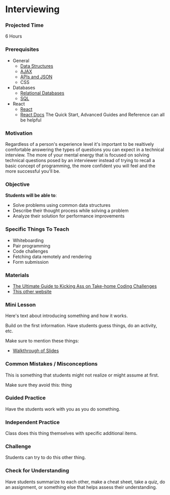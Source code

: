 # Interviewing

### Projected Time
6 Hours

### Prerequisites
- General
  - [Data Structures](https://github.com/Techtonica/curriculum/blob/master/data-structures/queue.md)
  - [AJAX](https://github.com/Techtonica/curriculum/tree/master/ajax)
  - [APIs and JSON](https://github.com/Techtonica/curriculum/blob/master/api-application-programming-interface/apis-and-json.md)
  - CSS
- Databases
  - [Relational Databases](https://github.com/Techtonica/curriculum/blob/master/relational-databases/relational-databases.md)
  - [SQL](https://github.com/Techtonica/curriculum/blob/master/SQL/sql.md)
- React
  - [React](https://github.com/Techtonica/curriculum/blob/master/react-js/react.md)
  - [React Docs](https://reactjs.org/docs/hello-world.html) The Quick Start, Advanced Guides and Reference can all be helpful
### Motivation

Regardless of a person's experience level it's important to be
realtively comfortable answering the types of questions you can expect
in a technical interview. The more of your mental energy that is focused
on solving technical questions posed by an interviewer instead of
trying to recall a basic concept of programming, the more confident you
will feel and the more successful you'll be.


### Objective
**Students will be able to**:
- Solve problems using common data structures
- Describe their thought process while solving a problem
- Analyze their solution for performance improvements

### Specific Things To Teach
- Whiteboarding
- Pair programming
- Code challenges
- Fetching data remotely and rendering
- Form submission

### Materials

- [The Ultimate Guide to Kicking Ass on Take-home Coding Challenges](https://www.fullstackinterviewing.com/2018/02/02/the-ultimate-guide-to-kicking-ass-on-take-home-coding-challenges.html)
- [This other website](otherexample.com)

### Mini Lesson

Here's text about introducing something and how it works.

Build on the first information. Have students guess things, do an activity, etc.

Make sure to mention these things:
- [Walkthrough of Slides](https://docs.google.com/presentation/d/19birb2c6D06BRNKxEPvl_kaFR_4A_w9w0Z1l2ko7LII/edit?ts=5ad0ec5c#slide=id.p)


### Common Mistakes / Misconceptions

This is something that students might not realize or might assume at first.

Make sure they avoid this: thing


### Guided Practice

Have the students work with you as you do something.


### Independent Practice

Class does this thing themselves with specific additional items.


### Challenge

Students can try to do this other thing.


### Check for Understanding

Have students summarize to each other, make a cheat sheet, take a quiz, do an assignment, or something else that helps assess their understanding.

